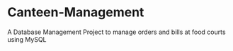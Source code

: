 # Canteen-Management
A Database Management Project to manage orders and bills at food courts using MySQL
